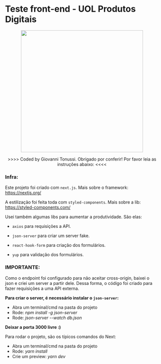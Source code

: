 # Teste front-end - UOL Produtos Digitais

<div style="display: flex; width: 100%; justify-content: center;">
 <img src="https://c.tenor.com/dp4wyZ0yRUcAAAAC/duke-nukem-gaming.gif" width="400"/>
</div>

<p style="text-align: center;">
  >>>> Coded by Giovanni Tonussi. Obrigado por conferir! Por favor leia as instruções abaixo: <<<<
</p>

### Infra:

Este projeto foi criado com ```next.js```. 
Mais sobre o framework: https://nextjs.org/

A estilização foi feita toda com ```styled-components```. 
Mais sobre a lib: https://styled-components.com/

Usei também algumas libs para aumentar a produtividade. São elas:

- ```axios``` para requisições a API.
- ```json-server``` para criar um server fake.

- ```react-hook-form``` para criação dos formulários.
- ```yup``` para validação dos formulários.

### IMPORTANTE: 

Como o endpoint foi configurado para não aceitar cross-origin, baixei o json e criei um server a partir dele. Dessa forma, o código foi criado para fazer requisições a uma API externa.

**Para criar o server, é necessário instalar o ```json-server```:**

- Abra um terminal/cmd na pasta do projeto
- Rode: *npm install -g json-server*
- Rode: *json-server --watch db.json*

**Deixar a porta 3000 livre :)**

Para rodar o projeto, são os típicos comandos do Next:

- Abra um terminal/cmd na pasta do projeto
- Rode: *yarn install*
- Crie um preview: *yarn dev*